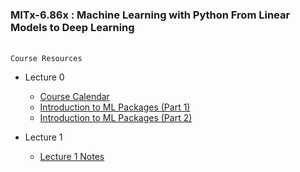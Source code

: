 ### MITx-6.86x : Machine Learning with Python From Linear Models to Deep Learning

<br>`Course Resources`

* Lecture 0
  * [Course Calendar](https://github.com/nrx33/MITx_6.86x/blob/main/course_resources/course_calendar.pdf)<br> 
  * [Introduction to ML Packages (Part 1)](https://nbviewer.org/github/Varal7/ml-tutorial/blob/master/Part1.ipynb) <br>
  * [Introduction to ML Packages (Part 2)](https://nbviewer.org/github/Varal7/ml-tutorial/blob/master/Part2.ipynb)

* Lecture 1
  * [Lecture 1 Notes](https://github.com/nrx33/MITx_6.86x/blob/main/course_resources/lecture_1_notes.pdf)<br> 
